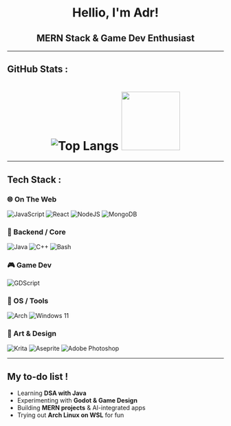 
# <div align="center"> Hellio, I'm Adr! </div>

## <div align="center"> **MERN Stack & Game Dev Enthusiast** </div>
 ---

## GitHub Stats :
# <div align="center"> ![Top Langs](https://github-readme-stats.vercel.app/api/top-langs/?username=ADR-Projects&hide=css,html,ejs&theme=tokyonight&layout=compact&langs_count=8)    <img src="https://media.giphy.com/media/v1.Y2lkPWVjZjA1ZTQ3bWl0c3h4bXRkZHR2ZjBsaWEwN3gzZGVjazh0NDIzaGR3Ym8zM2NsNCZlcD12MV9naWZzX3NlYXJjaCZjdD1n/GkD4U3VfiIbzcBhQNu/giphy.gif" width="136px">  </div>

---

## Tech Stack : 

### 🌐 On The Web  
![JavaScript](https://img.shields.io/badge/javascript-%23323330.svg?style=for-the-badge&logo=javascript&logoColor=%23F7DF1E) 
![React](https://img.shields.io/badge/react-%2320232a.svg?style=for-the-badge&logo=react&logoColor=%2361DAFB) 
![NodeJS](https://img.shields.io/badge/node.js-6DA55F?style=for-the-badge&logo=node.js&logoColor=white) ![MongoDB](https://img.shields.io/badge/MongoDB-%234ea94b.svg?style=for-the-badge&logo=mongodb&logoColor=white)

### 🍪 Backend / Core  
![Java](https://img.shields.io/badge/java-%23ED8B00.svg?style=for-the-badge&logo=openjdk&logoColor=white) ![C++](https://img.shields.io/badge/c++-%2300599C.svg?style=for-the-badge&logo=c%2B%2B&logoColor=white) ![Bash](https://img.shields.io/badge/GNU%20Bash-4EAA25?style=for-the-badge&logo=GNU%20Bash&logoColor=white)  

### 🎮 Game Dev  
![GDScript](https://img.shields.io/badge/GDScript-%2374267B.svg?style=for-the-badge&logo=godotengine&logoColor=white)  

### 🐧 OS / Tools  
![Arch](https://img.shields.io/badge/Arch%20Linux-1793D1?logo=arch-linux&logoColor=fff&style=for-the-badge) ![Windows 11](https://img.shields.io/badge/Windows%2011-%230079d5.svg?style=for-the-badge&logo=Windows%2011&logoColor=white)  

### 🎨 Art & Design
![Krita](https://img.shields.io/badge/Krita-203759?style=for-the-badge&logo=krita&logoColor=EEF37B) ![Aseprite](https://img.shields.io/badge/Aseprite-FFFFFF?style=for-the-badge&logo=Aseprite&logoColor=#7D929E) ![Adobe Photoshop](https://img.shields.io/badge/adobe%20photoshop-%2331A8FF.svg?style=for-the-badge&logo=adobe%20photoshop&logoColor=white)

---

## My to-do list !
- Learning **DSA with Java**  
- Experimenting with **Godot & Game Design**  
- Building **MERN projects** & AI-integrated apps  
- Trying out **Arch Linux on WSL** for fun  


